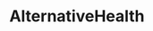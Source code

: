 ---
title: AlternativeHealth
crosslinks:
- Electromagnetics
- explainlikeimfive
- EmDrive
- Health
- vegetarianketo
- Serendipity
- Psoriasis
- autotldr
- holofractal
- conspiracy
---